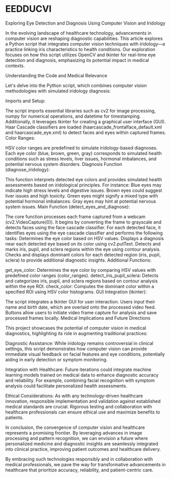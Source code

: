 # EEDDUCVI
Exploring Eye Detection and Diagnosis Using Computer Vision and Iridology

In the evolving landscape of healthcare technology, advancements in computer vision are reshaping diagnostic capabilities. This article explores a Python script that integrates computer vision techniques with iridology—a practice linking iris characteristics to health conditions. Our exploration focuses on how this script utilizes OpenCV and tkinter for real-time eye detection and diagnosis, emphasizing its potential impact in medical contexts.

Understanding the Code and Medical Relevance

Let's delve into the Python script, which combines computer vision methodologies with simulated iridology diagnosis:

Imports and Setup:

The script imports essential libraries such as cv2 for image processing, numpy for numerical operations, and datetime for timestamping. Additionally, it leverages tkinter for creating a graphical user interface (GUI).
Haar Cascade classifiers are loaded (haarcascade_frontalface_default.xml and haarcascade_eye.xml) to detect faces and eyes within captured frames.
Color Ranges:

HSV color ranges are predefined to simulate iridology-based diagnoses. Each eye color (blue, brown, green, gray) corresponds to simulated health conditions such as stress levels, liver issues, hormonal imbalances, and potential nervous system disorders.
Diagnosis Function (diagnose_iridology):

This function interprets detected eye colors and provides simulated health assessments based on iridological principles. For instance:
Blue eyes may indicate high stress levels and digestive issues.
Brown eyes could suggest liver issues and high toxicity.
Green eyes might signify a mixed type with potential hormonal imbalances.
Gray eyes may hint at potential nervous system issues.
Main Function (detect_eyes_and_diagnose):

The core function processes each frame captured from a webcam (cv2.VideoCapture(0)).
It begins by converting the frame to grayscale and detects faces using the face cascade classifier.
For each detected face, it identifies eyes using the eye cascade classifier and performs the following tasks:
Determines the eye color based on HSV values.
Displays a diagnosis near each detected eye based on its color using cv2.putText.
Detects and marks iris, pupil, and sclera regions within the eye using contour analysis.
Checks and displays dominant colors for each detected region (iris, pupil, sclera) to provide additional diagnostic insights.
Additional Functions:

get_eye_color: Determines the eye color by comparing HSV values with predefined color ranges (color_ranges).
detect_iris_pupil_sclera: Detects and categorizes iris, pupil, and sclera regions based on contour analysis within the eye ROI.
check_color: Computes the dominant color within a specified ROI using HSV color histograms.
GUI Integration (tkinter):

The script integrates a tkinter GUI for user interaction.
Users input their name and birth date, which are overlaid onto the processed video feed.
Buttons allow users to initiate video frame capture for analysis and save processed frames locally.
Medical Implications and Future Directions

This project showcases the potential of computer vision in medical diagnostics, highlighting its role in augmenting traditional practices:

Diagnostic Assistance: While iridology remains controversial in clinical settings, this script demonstrates how computer vision can provide immediate visual feedback on facial features and eye conditions, potentially aiding in early detection or symptom monitoring.

Integration with Healthcare: Future iterations could integrate machine learning models trained on medical data to enhance diagnostic accuracy and reliability. For example, combining facial recognition with symptom analysis could facilitate personalized health assessments.

Ethical Considerations: As with any technology-driven healthcare innovation, responsible implementation and validation against established medical standards are crucial. Rigorous testing and collaboration with healthcare professionals can ensure ethical use and maximize benefits to patients.

In conclusion, the convergence of computer vision and healthcare represents a promising frontier. By leveraging advances in image processing and pattern recognition, we can envision a future where personalized medicine and diagnostic insights are seamlessly integrated into clinical practice, improving patient outcomes and healthcare delivery.

By embracing such technologies responsibly and in collaboration with medical professionals, we pave the way for transformative advancements in healthcare that prioritize accuracy, reliability, and patient-centric care.
